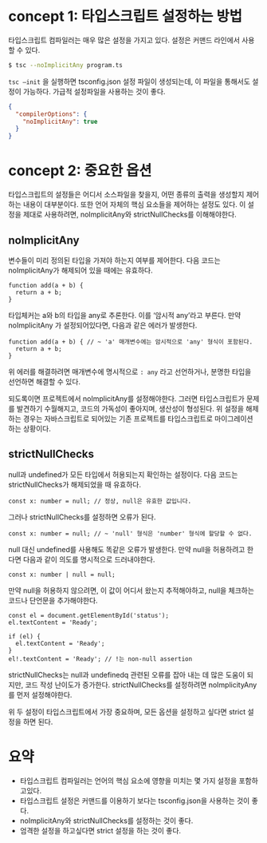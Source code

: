 # concept 1: 타입스크립트 설정하는 방법

타입스크립트 컴파일러는 매우 많은 설정을 가지고 있다. 설정은 커맨드 라인에서 사용할 수 있다.

```bash
$ tsc --noImplicitAny program.ts
```

`tsc —init` 을 실행하면 tsconfig.json 설정 파일이 생성되는데, 이 파일을 통해서도 설정이 가능하다. 가급적 설정파일을 사용하는 것이 좋다.

```json
{
  "compilerOptions": {
    "noImplicitAny": true
  }
}
```

# concept 2: 중요한 옵션

타입스크립트의 설정들은 어디서 소스파일을 찾을지, 어떤 종류의 출력을 생성할지 제어하는 내용이 대부분이다. 또한 언어 자체의 핵심 요소들을 제어하는 설정도 있다. 이 설정을 제대로 사용하려면, noImplicitAny와 strictNullChecks를 이해해야한다.

## noImplicitAny

변수들이 미리 정의된 타입을 가져야 하는지 여부를 제어한다. 다음 코드는 noImplicitAny가 해제되어 있을 때에는 유효하다.

```tsx
function add(a + b) {
  return a + b;
}
```

타입체커는 a와 b의 타입을 any로 추론한다. 이를 ‘암시적 any’라고 부른다. 만약 noImplicitAny 가 설정되어있다면, 다음과 같은 에러가 발생한다.

```tsx
function add(a + b) { // ~ 'a' 매개변수에는 암시적으로 'any' 형식이 포함된다.
  return a + b;
}
```

위 에러를 해결하려면 매개변수에 명시적으로 `: any` 라고 선언하거나, 분명한 타입을 선언하면 해결할 수 있다.

되도록이면 프로젝트에서 noImplicitAny를 설정해야한다. 그러면 타입스크립트가 문제를 발견하기 수월해지고, 코드의 가독성이 좋아지며, 생산성이 형성된다. 위 설정을 해제하는 경우는 자바스크립트로 되어있는 기존 프로젝트를 타입스크립트로 마이그레이션하는 상황이다.

## strictNullChecks

null과 undefined가 모든 타입에서 허용되는지 확인하는 설정이다. 다음 코드는 strictNullChecks가 해제되었을 때 유효하다.

```tsx
const x: number = null; // 정상, null은 유효한 값입니다.
```

그러나 strictNullChecks를 설정하면 오류가 된다.

```tsx
const x: number = null; // ~ 'null' 형식은 'number' 형식에 할당할 수 없다.
```

null 대신 undefined를 사용해도 똑같은 오류가 발생한다. 만약 null을 허용하려고 한다면 다음과 같이 의도를 명시적으로 드러내야한다.

```tsx
const x: number | null = null;
```

만약 null을 허용하지 않으려면, 이 값이 어디서 왔는지 추적해야하고, null을 체크하는 코드나 단언문을 추가해야한다.

```tsx
const el = document.getElementById('status');
el.textContent = 'Ready';

if (el) {
  el.textContent = 'Ready';
}
el!.textContent = 'Ready'; // !는 non-null assertion
```

strictNullChecks는 null과 undefinedq 관련된 오류를 잡아 내는 데 많은 도움이 되지만, 코드 작성 난이도가 증가한다. strictNullChecks를 설정하려면 noImplicityAny를 먼저 설정해야한다.

위 두 설정이 타입스크립트에서 가장 중요하며, 모든 옵션을 설정하고 싶다면 strict 설정을 하면 된다.

# 요약

- 타입스크립트 컴파일러는 언어의 핵심 요소에 영향을 미치는 몇 가지 설정을 포함하고있다.
- 타입스크립트 설정은 커맨드를 이용하기 보다는 tsconfig.json을 사용하는 것이 좋다.
- noImplicitAny와 strictNullChecks를 설정하는 것이 좋다.
- 엄격한 설정을 하고싶다면 strict 설정을 하는 것이 좋다.